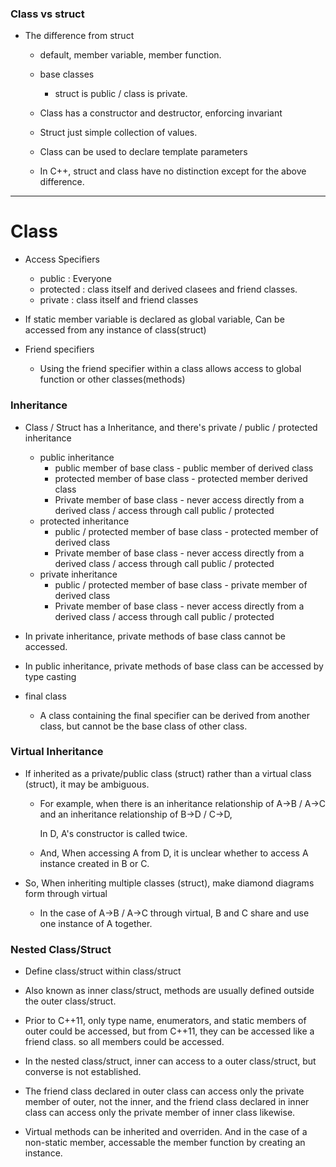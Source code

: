### Class vs struct

* The difference from struct

  * default, member variable, member function.

  * base classes

    * struct is public / class is  private.

  * Class has a constructor and destructor, enforcing invariant

  * Struct just simple collection of values.

  * Class can be used to declare template parameters

    

  * In C++, struct and class have no distinction except for the above difference.

---

# Class

* Access Specifiers

  * public : Everyone
  * protected : class itself and derived clasees and friend classes.
  * private : class itself and friend classes
* If static member variable is declared as global variable, Can be accessed from any instance of class(struct)



* Friend specifiers
  * Using the friend specifier within a class allows access to global function or other classes(methods)



### Inheritance

* Class / Struct has a Inheritance,  and there's private / public / protected inheritance
  * public inheritance
    * public member of base class - public member of derived class
    * protected member of base class - protected member derived class
    * Private member of base class - never access directly from a derived class / access through call public / protected
  * protected inheritance
    * public / protected member of base class - protected member of derived class
    * Private member of base class - never access directly from a derived class / access through call public / protected
  * private inheritance
    * public / protected member of base class - private member of derived class
    * Private member of base class - never access directly from a derived class / access through call public / protected
    
    
  
* In private inheritance, private methods of base class cannot be accessed.

* In public inheritance, private methods of base class can be accessed by type casting



* final class
  * A class containing the final specifier can be derived from another class, but cannot be the base class of other class.



### Virtual Inheritance

* If inherited as a private/public class (struct) rather than a virtual class (struct), it may be ambiguous.

  * For example, when there is an inheritance relationship of A->B / A->C and an inheritance relationship of B->D / C->D, 

     In D, A's constructor is called twice.  

  * And, When accessing A from D, it is unclear whether to access A instance created in B or C.

* So, When inheriting multiple classes (struct), make diamond diagrams form through virtual

  * In the case of A->B / A->C through virtual, B and C share and use one instance of A together.



### Nested Class/Struct

* Define class/struct within class/struct
* Also known as inner class/struct, methods are usually defined outside the outer class/struct.
* Prior to C++11, only type name, enumerators, and static members of outer could be accessed, but from C++11, they can be accessed like a friend class. so all members could be accessed.

* In the nested class/struct, inner can access to a outer class/struct, but converse is not established.
* The friend class declared in outer class can access only the private member of outer, not the inner, and the friend class declared in inner class can access only the private member of inner class likewise.
* Virtual methods can be inherited and overriden. And in the case of a non-static member, accessable the member function by creating an instance.

